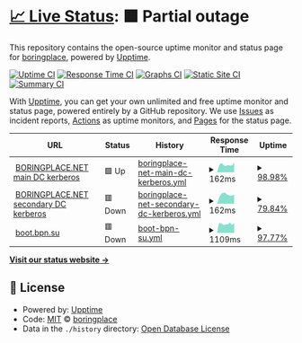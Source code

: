 # [📈 Live Status](https://status.bpn.su): <!--live status--> **🟧 Partial outage**

This repository contains the open-source uptime monitor and status page for [boringplace](https://status.bpn.su), powered by [Upptime](https://github.com/upptime/upptime).

[![Uptime CI](https://github.com/boringplace/status/workflows/Uptime%20CI/badge.svg)](https://github.com/boringplace/status/actions?query=workflow%3A%22Uptime+CI%22)
[![Response Time CI](https://github.com/boringplace/status/workflows/Response%20Time%20CI/badge.svg)](https://github.com/boringplace/status/actions?query=workflow%3A%22Response+Time+CI%22)
[![Graphs CI](https://github.com/boringplace/status/workflows/Graphs%20CI/badge.svg)](https://github.com/boringplace/status/actions?query=workflow%3A%22Graphs+CI%22)
[![Static Site CI](https://github.com/boringplace/status/workflows/Static%20Site%20CI/badge.svg)](https://github.com/boringplace/status/actions?query=workflow%3A%22Static+Site+CI%22)
[![Summary CI](https://github.com/boringplace/status/workflows/Summary%20CI/badge.svg)](https://github.com/boringplace/status/actions?query=workflow%3A%22Summary+CI%22)

With [Upptime](https://upptime.js.org), you can get your own unlimited and free uptime monitor and status page, powered entirely by a GitHub repository. We use [Issues](https://github.com/boringplace/status/issues) as incident reports, [Actions](https://github.com/boringplace/status/actions) as uptime monitors, and [Pages](https://status.bpn.su) for the status page.

<!--start: status pages-->
<!-- This summary is generated by Upptime (https://github.com/upptime/upptime) -->
<!-- Do not edit this manually, your changes will be overwritten -->
<!-- prettier-ignore -->
| URL | Status | History | Response Time | Uptime |
| --- | ------ | ------- | ------------- | ------ |
| <img alt="" src="https://icons.duckduckgo.com/ip3/null.ico" height="13"> [BORINGPLACE.NET main DC kerberos](hp.boringplace.org) | 🟩 Up | [boringplace-net-main-dc-kerberos.yml](https://github.com/boringplace/status/commits/HEAD/history/boringplace-net-main-dc-kerberos.yml) | <details><summary><img alt="Response time graph" src="./graphs/boringplace-net-main-dc-kerberos/response-time-week.png" height="20"> 162ms</summary><br><a href="https://status.bpn.su/history/boringplace-net-main-dc-kerberos"><img alt="Response time 184" src="https://img.shields.io/endpoint?url=https%3A%2F%2Fraw.githubusercontent.com%2Fboringplace%2Fstatus%2FHEAD%2Fapi%2Fboringplace-net-main-dc-kerberos%2Fresponse-time.json"></a><br><a href="https://status.bpn.su/history/boringplace-net-main-dc-kerberos"><img alt="24-hour response time 175" src="https://img.shields.io/endpoint?url=https%3A%2F%2Fraw.githubusercontent.com%2Fboringplace%2Fstatus%2FHEAD%2Fapi%2Fboringplace-net-main-dc-kerberos%2Fresponse-time-day.json"></a><br><a href="https://status.bpn.su/history/boringplace-net-main-dc-kerberos"><img alt="7-day response time 162" src="https://img.shields.io/endpoint?url=https%3A%2F%2Fraw.githubusercontent.com%2Fboringplace%2Fstatus%2FHEAD%2Fapi%2Fboringplace-net-main-dc-kerberos%2Fresponse-time-week.json"></a><br><a href="https://status.bpn.su/history/boringplace-net-main-dc-kerberos"><img alt="30-day response time 159" src="https://img.shields.io/endpoint?url=https%3A%2F%2Fraw.githubusercontent.com%2Fboringplace%2Fstatus%2FHEAD%2Fapi%2Fboringplace-net-main-dc-kerberos%2Fresponse-time-month.json"></a><br><a href="https://status.bpn.su/history/boringplace-net-main-dc-kerberos"><img alt="1-year response time 183" src="https://img.shields.io/endpoint?url=https%3A%2F%2Fraw.githubusercontent.com%2Fboringplace%2Fstatus%2FHEAD%2Fapi%2Fboringplace-net-main-dc-kerberos%2Fresponse-time-year.json"></a></details> | <details><summary><a href="https://status.bpn.su/history/boringplace-net-main-dc-kerberos">98.98%</a></summary><a href="https://status.bpn.su/history/boringplace-net-main-dc-kerberos"><img alt="All-time uptime 88.69%" src="https://img.shields.io/endpoint?url=https%3A%2F%2Fraw.githubusercontent.com%2Fboringplace%2Fstatus%2FHEAD%2Fapi%2Fboringplace-net-main-dc-kerberos%2Fuptime.json"></a><br><a href="https://status.bpn.su/history/boringplace-net-main-dc-kerberos"><img alt="24-hour uptime 96.67%" src="https://img.shields.io/endpoint?url=https%3A%2F%2Fraw.githubusercontent.com%2Fboringplace%2Fstatus%2FHEAD%2Fapi%2Fboringplace-net-main-dc-kerberos%2Fuptime-day.json"></a><br><a href="https://status.bpn.su/history/boringplace-net-main-dc-kerberos"><img alt="7-day uptime 98.98%" src="https://img.shields.io/endpoint?url=https%3A%2F%2Fraw.githubusercontent.com%2Fboringplace%2Fstatus%2FHEAD%2Fapi%2Fboringplace-net-main-dc-kerberos%2Fuptime-week.json"></a><br><a href="https://status.bpn.su/history/boringplace-net-main-dc-kerberos"><img alt="30-day uptime 99.77%" src="https://img.shields.io/endpoint?url=https%3A%2F%2Fraw.githubusercontent.com%2Fboringplace%2Fstatus%2FHEAD%2Fapi%2Fboringplace-net-main-dc-kerberos%2Fuptime-month.json"></a><br><a href="https://status.bpn.su/history/boringplace-net-main-dc-kerberos"><img alt="1-year uptime 98.02%" src="https://img.shields.io/endpoint?url=https%3A%2F%2Fraw.githubusercontent.com%2Fboringplace%2Fstatus%2FHEAD%2Fapi%2Fboringplace-net-main-dc-kerberos%2Fuptime-year.json"></a></details>
| <img alt="" src="https://icons.duckduckgo.com/ip3/null.ico" height="13"> [BORINGPLACE.NET secondary DC kerberos](tcl.boringplace.org) | 🟥 Down | [boringplace-net-secondary-dc-kerberos.yml](https://github.com/boringplace/status/commits/HEAD/history/boringplace-net-secondary-dc-kerberos.yml) | <details><summary><img alt="Response time graph" src="./graphs/boringplace-net-secondary-dc-kerberos/response-time-week.png" height="20"> 162ms</summary><br><a href="https://status.bpn.su/history/boringplace-net-secondary-dc-kerberos"><img alt="Response time 183" src="https://img.shields.io/endpoint?url=https%3A%2F%2Fraw.githubusercontent.com%2Fboringplace%2Fstatus%2FHEAD%2Fapi%2Fboringplace-net-secondary-dc-kerberos%2Fresponse-time.json"></a><br><a href="https://status.bpn.su/history/boringplace-net-secondary-dc-kerberos"><img alt="24-hour response time 0" src="https://img.shields.io/endpoint?url=https%3A%2F%2Fraw.githubusercontent.com%2Fboringplace%2Fstatus%2FHEAD%2Fapi%2Fboringplace-net-secondary-dc-kerberos%2Fresponse-time-day.json"></a><br><a href="https://status.bpn.su/history/boringplace-net-secondary-dc-kerberos"><img alt="7-day response time 162" src="https://img.shields.io/endpoint?url=https%3A%2F%2Fraw.githubusercontent.com%2Fboringplace%2Fstatus%2FHEAD%2Fapi%2Fboringplace-net-secondary-dc-kerberos%2Fresponse-time-week.json"></a><br><a href="https://status.bpn.su/history/boringplace-net-secondary-dc-kerberos"><img alt="30-day response time 158" src="https://img.shields.io/endpoint?url=https%3A%2F%2Fraw.githubusercontent.com%2Fboringplace%2Fstatus%2FHEAD%2Fapi%2Fboringplace-net-secondary-dc-kerberos%2Fresponse-time-month.json"></a><br><a href="https://status.bpn.su/history/boringplace-net-secondary-dc-kerberos"><img alt="1-year response time 183" src="https://img.shields.io/endpoint?url=https%3A%2F%2Fraw.githubusercontent.com%2Fboringplace%2Fstatus%2FHEAD%2Fapi%2Fboringplace-net-secondary-dc-kerberos%2Fresponse-time-year.json"></a></details> | <details><summary><a href="https://status.bpn.su/history/boringplace-net-secondary-dc-kerberos">79.84%</a></summary><a href="https://status.bpn.su/history/boringplace-net-secondary-dc-kerberos"><img alt="All-time uptime 87.56%" src="https://img.shields.io/endpoint?url=https%3A%2F%2Fraw.githubusercontent.com%2Fboringplace%2Fstatus%2FHEAD%2Fapi%2Fboringplace-net-secondary-dc-kerberos%2Fuptime.json"></a><br><a href="https://status.bpn.su/history/boringplace-net-secondary-dc-kerberos"><img alt="24-hour uptime 0.00%" src="https://img.shields.io/endpoint?url=https%3A%2F%2Fraw.githubusercontent.com%2Fboringplace%2Fstatus%2FHEAD%2Fapi%2Fboringplace-net-secondary-dc-kerberos%2Fuptime-day.json"></a><br><a href="https://status.bpn.su/history/boringplace-net-secondary-dc-kerberos"><img alt="7-day uptime 79.84%" src="https://img.shields.io/endpoint?url=https%3A%2F%2Fraw.githubusercontent.com%2Fboringplace%2Fstatus%2FHEAD%2Fapi%2Fboringplace-net-secondary-dc-kerberos%2Fuptime-week.json"></a><br><a href="https://status.bpn.su/history/boringplace-net-secondary-dc-kerberos"><img alt="30-day uptime 95.34%" src="https://img.shields.io/endpoint?url=https%3A%2F%2Fraw.githubusercontent.com%2Fboringplace%2Fstatus%2FHEAD%2Fapi%2Fboringplace-net-secondary-dc-kerberos%2Fuptime-month.json"></a><br><a href="https://status.bpn.su/history/boringplace-net-secondary-dc-kerberos"><img alt="1-year uptime 97.56%" src="https://img.shields.io/endpoint?url=https%3A%2F%2Fraw.githubusercontent.com%2Fboringplace%2Fstatus%2FHEAD%2Fapi%2Fboringplace-net-secondary-dc-kerberos%2Fuptime-year.json"></a></details>
| <img alt="" src="https://icons.duckduckgo.com/ip3/null.ico" height="13"> [boot.bpn.su](boot.bpn.su) | 🟥 Down | [boot-bpn-su.yml](https://github.com/boringplace/status/commits/HEAD/history/boot-bpn-su.yml) | <details><summary><img alt="Response time graph" src="./graphs/boot-bpn-su/response-time-week.png" height="20"> 1109ms</summary><br><a href="https://status.bpn.su/history/boot-bpn-su"><img alt="Response time 984" src="https://img.shields.io/endpoint?url=https%3A%2F%2Fraw.githubusercontent.com%2Fboringplace%2Fstatus%2FHEAD%2Fapi%2Fboot-bpn-su%2Fresponse-time.json"></a><br><a href="https://status.bpn.su/history/boot-bpn-su"><img alt="24-hour response time 1222" src="https://img.shields.io/endpoint?url=https%3A%2F%2Fraw.githubusercontent.com%2Fboringplace%2Fstatus%2FHEAD%2Fapi%2Fboot-bpn-su%2Fresponse-time-day.json"></a><br><a href="https://status.bpn.su/history/boot-bpn-su"><img alt="7-day response time 1109" src="https://img.shields.io/endpoint?url=https%3A%2F%2Fraw.githubusercontent.com%2Fboringplace%2Fstatus%2FHEAD%2Fapi%2Fboot-bpn-su%2Fresponse-time-week.json"></a><br><a href="https://status.bpn.su/history/boot-bpn-su"><img alt="30-day response time 968" src="https://img.shields.io/endpoint?url=https%3A%2F%2Fraw.githubusercontent.com%2Fboringplace%2Fstatus%2FHEAD%2Fapi%2Fboot-bpn-su%2Fresponse-time-month.json"></a><br><a href="https://status.bpn.su/history/boot-bpn-su"><img alt="1-year response time 1015" src="https://img.shields.io/endpoint?url=https%3A%2F%2Fraw.githubusercontent.com%2Fboringplace%2Fstatus%2FHEAD%2Fapi%2Fboot-bpn-su%2Fresponse-time-year.json"></a></details> | <details><summary><a href="https://status.bpn.su/history/boot-bpn-su">97.77%</a></summary><a href="https://status.bpn.su/history/boot-bpn-su"><img alt="All-time uptime 87.01%" src="https://img.shields.io/endpoint?url=https%3A%2F%2Fraw.githubusercontent.com%2Fboringplace%2Fstatus%2FHEAD%2Fapi%2Fboot-bpn-su%2Fuptime.json"></a><br><a href="https://status.bpn.su/history/boot-bpn-su"><img alt="24-hour uptime 96.66%" src="https://img.shields.io/endpoint?url=https%3A%2F%2Fraw.githubusercontent.com%2Fboringplace%2Fstatus%2FHEAD%2Fapi%2Fboot-bpn-su%2Fuptime-day.json"></a><br><a href="https://status.bpn.su/history/boot-bpn-su"><img alt="7-day uptime 97.77%" src="https://img.shields.io/endpoint?url=https%3A%2F%2Fraw.githubusercontent.com%2Fboringplace%2Fstatus%2FHEAD%2Fapi%2Fboot-bpn-su%2Fuptime-week.json"></a><br><a href="https://status.bpn.su/history/boot-bpn-su"><img alt="30-day uptime 99.41%" src="https://img.shields.io/endpoint?url=https%3A%2F%2Fraw.githubusercontent.com%2Fboringplace%2Fstatus%2FHEAD%2Fapi%2Fboot-bpn-su%2Fuptime-month.json"></a><br><a href="https://status.bpn.su/history/boot-bpn-su"><img alt="1-year uptime 97.85%" src="https://img.shields.io/endpoint?url=https%3A%2F%2Fraw.githubusercontent.com%2Fboringplace%2Fstatus%2FHEAD%2Fapi%2Fboot-bpn-su%2Fuptime-year.json"></a></details>

<!--end: status pages-->

[**Visit our status website →**](https://status.bpn.su)

## 📄 License

- Powered by: [Upptime](https://github.com/upptime/upptime)
- Code: [MIT](./LICENSE) © [boringplace](https://status.bpn.su)
- Data in the `./history` directory: [Open Database License](https://opendatacommons.org/licenses/odbl/1-0/)
